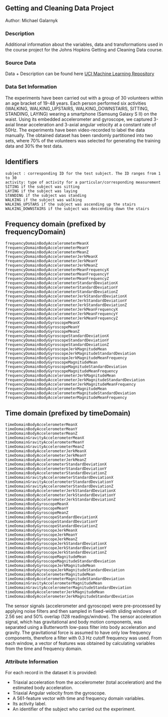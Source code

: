 ## Getting and Cleaning Data Project

Author: Michael Galarnyk

### Description
Additional information about the variables, data and transformations used in the course project for the Johns Hopkins Getting and Cleaning Data course.

### Source Data
Data + Description can be found here [UCI Machine Learning Repository](http://archive.ics.uci.edu/ml/datasets/Human+Activity+Recognition+Using+Smartphones)

### Data Set Information
The experiments have been carried out with a group of 30 volunteers within an age bracket of 19-48 years. Each person performed six activities (WALKING, WALKING_UPSTAIRS, WALKING_DOWNSTAIRS, SITTING, STANDING, LAYING) wearing a smartphone (Samsung Galaxy S II) on the waist. Using its embedded accelerometer and gyroscope, we captured 3-axial linear acceleration and 3-axial angular velocity at a constant rate of 50Hz. The experiments have been video-recorded to label the data manually. The obtained dataset has been randomly partitioned into two sets, where 70% of the volunteers was selected for generating the training data and 30% the test data. 

## Identifiers
    subject : corresponding ID for the test subject. The ID ranges from 1 to 30
    activity: type of activity for a particular/corresponding measurement
    SITING if the subject was sitting
    LAYING if the subject was laying
    STANDING if the subject was standing
    WALKING if the subject was walking
    WALKING_UPSTARS if the subject was ascending up the stairs
    WALKING_DOWNSTAIRS if the subject was descending down the stairs

## Frequency domain (prefixed by frequencyDomain)
    frequencyDomainBodyAccelerometerMeanX
    frequencyDomainBodyAccelerometerMeanY
    frequencyDomainBodyAccelerometerMeanZ
    frequencyDomainBodyAccelerometerJerkMeanX
    frequencyDomainBodyAccelerometerJerkMeanY
    frequencyDomainBodyAccelerometerJerkMeanZ
    frequencyDomainBodyAccelerometerMeanFrequencyX
    frequencyDomainBodyAccelerometerMeanFrequencyY
    frequencyDomainBodyAccelerometerMeanFrequencyZ
    frequencyDomainBodyAccelerometerStandardDeviationX
    frequencyDomainBodyAccelerometerStandardDeviationY
    frequencyDomainBodyAccelerometerStandardDeviationZ
    frequencyDomainBodyAccelerometerJerkStandardDeviationX
    frequencyDomainBodyAccelerometerJerkStandardDeviationY
    frequencyDomainBodyAccelerometerJerkStandardDeviationZ
    frequencyDomainBodyAccelerometerJerkMeanFrequencyX
    frequencyDomainBodyAccelerometerJerkMeanFrequencyY
    frequencyDomainBodyAccelerometerJerkMeanFrequencyZ
    frequencyDomainBodyGyroscopeMeanX
    frequencyDomainBodyGyroscopeMeanY
    frequencyDomainBodyGyroscopeMeanZ
    frequencyDomainBodyGyroscopeStandardDeviationX
    frequencyDomainBodyGyroscopeStandardDeviationY
    frequencyDomainBodyGyroscopeStandardDeviationZ
    frequencyDomainBodyGyroscopeJerkMagnitudeMean
    frequencyDomainBodyGyroscopeJerkMagnitudeStandardDeviation
    frequencyDomainBodyGyroscopeJerkMagnitudeMeanFrequency
    frequencyDomainBodyGyroscopeMagnitudeMean
    frequencyDomainBodyGyroscopeMagnitudeStandardDeviation
    frequencyDomainBodyGyroscopeMagnitudeMeanFrequency
    frequencyDomainBodyAccelerometerJerkMagnitudeMean
    frequencyDomainBodyAccelerometerJerkMagnitudeStandardDeviation
    frequencyDomainBodyAccelerometerJerkMagnitudeMeanFrequency
    frequencyDomainBodyAccelerometerMagnitudeMean
    frequencyDomainBodyAccelerometerMagnitudeStandardDeviation
    frequencyDomainBodyAccelerometerMagnitudeMeanFrequency
    
## Time domain (prefixed by timeDomain)
    timeDomainBodyAccelerometerMeanX
    timeDomainBodyAccelerometerMeanY
    timeDomainBodyAccelerometerMeanZ
    timeDomainGravityAccelerometerMeanX
    timeDomainGravityAccelerometerMeanY
    timeDomainGravityAccelerometerMeanZ
    timeDomainBodyAccelerometerJerkMeanX
    timeDomainBodyAccelerometerJerkMeanY
    timeDomainBodyAccelerometerJerkMeanZ
    timeDomainBodyAccelerometerStandardDeviationX
    timeDomainBodyAccelerometerStandardDeviationY
    timeDomainBodyAccelerometerStandardDeviationZ
    timeDomainGravityAccelerometerStandardDeviationX
    timeDomainGravityAccelerometerStandardDeviationY
    timeDomainGravityAccelerometerStandardDeviationZ
    timeDomainBodyAccelerometerJerkStandardDeviationX
    timeDomainBodyAccelerometerJerkStandardDeviationY
    timeDomainBodyAccelerometerJerkStandardDeviationZ
    timeDomainBodyGyroscopeMeanX
    timeDomainBodyGyroscopeMeanY
    timeDomainBodyGyroscopeMeanZ
    timeDomainBodyGyroscopeStandardDeviationX
    timeDomainBodyGyroscopeStandardDeviationY
    timeDomainBodyGyroscopeStandardDeviationZ
    timeDomainBodyGyroscopeJerkMeanX
    timeDomainBodyGyroscopeJerkMeanY
    timeDomainBodyGyroscopeJerkMeanZ
    timeDomainBodyGyroscopeJerkStandardDeviationX
    timeDomainBodyGyroscopeJerkStandardDeviationY
    timeDomainBodyGyroscopeJerkStandardDeviationZ
    timeDomainBodyGyroscopeMagnitudeMean
    timeDomainBodyGyroscopeMagnitudeStandardDeviation
    timeDomainBodyGyroscopeJerkMagnitudeMean
    timeDomainBodyGyroscopeJerkMagnitudeStandardDeviation
    timeDomainBodyAccelerometerMagnitudeMean
    timeDomainBodyAccelerometerMagnitudeStandardDeviation
    timeDomainGravityAccelerometerMagnitudeMean
    timeDomainGravityAccelerometerMagnitudeStandardDeviation
    timeDomainBodyAccelerometerJerkMagnitudeMean
    timeDomainBodyAccelerometerJerkMagnitudeStandardDeviation

The sensor signals (accelerometer and gyroscope) were pre-processed by applying noise filters and then sampled in fixed-width sliding windows of 2.56 sec and 50% overlap (128 readings/window). The sensor acceleration signal, which has gravitational and body motion components, was separated using a Butterworth low-pass filter into body acceleration and gravity. The gravitational force is assumed to have only low frequency components, therefore a filter with 0.3 Hz cutoff frequency was used. From each window, a vector of features was obtained by calculating variables from the time and frequency domain.

### Attribute Information
For each record in the dataset it is provided: 
- Triaxial acceleration from the accelerometer (total acceleration) and the estimated body acceleration. 
- Triaxial Angular velocity from the gyroscope. 
- A 561-feature vector with time and frequency domain variables. 
- Its activity label. 
- An identifier of the subject who carried out the experiment.
